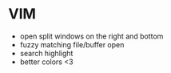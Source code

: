 VIM
===

* open split windows on the right and bottom
* fuzzy matching file/buffer open
* search highlight
* better colors <3

